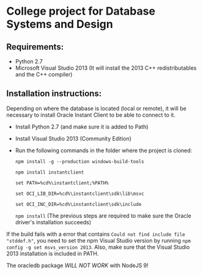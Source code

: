 # College project for Database Systems and Design

## Requirements:
- Python 2.7
- Microsoft Visual Studio 2013 (It will install the 2013 C++ redistributables and the C++ compiler)

## Installation instructions:
Depending on where the database is located (local or remote), it will be necessary to install Oracle Instant Client to be able to connect to it.

- Install Python 2.7 (and make sure it is added to Path)
- Install Visual Studio 2013 (Community Edition)
- Run the following commands in the folder where the project is cloned:

  `npm install -g --production windows-build-tools`

  `npm install instantclient`

  `set PATH=%cd%\instantclient;%PATH%`

  `set OCI_LIB_DIR=%cd%\instantclient\sdk\lib\msvc`

  `set OCI_INC_DIR=%cd%\instantclient\sdk\include`

  `npm install` (The previous steps are required to make sure the Oracle driver's installation succeeds)

If the build fails with a error that contains `Could not find include file "stddef.h"`, you need to set the npm Visual Studio version by running
  `npm config -g set msvs_version 2013`. Also, make sure that the Visual Studio 2013 installation is included in PATH.

The oracledb package *WILL NOT WORK* with NodeJS 9!